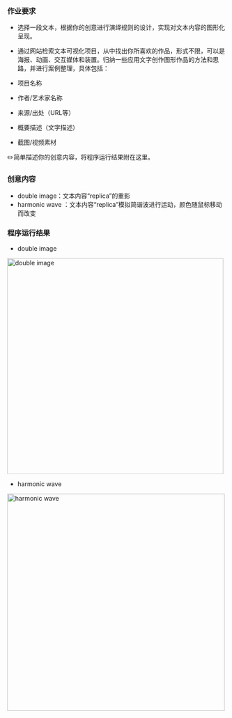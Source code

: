 ### 作业要求
- 选择一段文本，根据你的创意进行演绎规则的设计，实现对文本内容的图形化呈现。
- 通过网站检索文本可视化项目，从中找出你所喜欢的作品，形式不限，可以是海报、动画、交互媒体和装置。归纳一些应用文字创作图形作品的方法和思路，并进行案例整理，具体包括：

- 项目名称
- 作者/艺术家名称
- 来源/出处（URL等）
- 概要描述（文字描述）
- 截图/视频素材

✏️简单描述你的创意内容，将程序运行结果附在这里。

### 创意内容

- double image：文本内容“replica”的重影
- harmonic wave ：文本内容“replica”模拟简谐波进行运动，颜色随鼠标移动而改变

### 程序运行结果

- double image

<img width="496" alt="double image" src="https://user-images.githubusercontent.com/90943517/138620546-a15367ab-492e-4f10-98b1-ceba81eb3fa6.png">

- harmonic wave

<img width="499" alt="harmonic wave" src="https://user-images.githubusercontent.com/90943517/138620555-ab8b21d3-1934-4547-9977-04acb8a92584.png">
